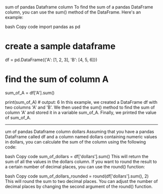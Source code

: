 sum of pandas Dataframe column
To find the sum of a pandas DataFrame column, you can use the sum() method of the DataFrame. Here's an example:

bash
Copy code
import pandas as pd

# create a sample dataframe
df = pd.DataFrame({'A': [1, 2, 3], 'B': [4, 5, 6]})

# find the sum of column A
sum_of_A = df['A'].sum()

print(sum_of_A)  # output: 6
In this example, we created a DataFrame df with two columns 'A' and 'B'. We then used the sum() method to find the sum of column 'A' and stored it in a variable sum_of_A. Finally, we printed the value of sum_of_A.

---

um of pandas Dataframe column dollars
Assuming that you have a pandas DataFrame called df and a column named dollars containing numeric values in dollars, you can calculate the sum of the column using the following code:

bash
Copy code
sum_of_dollars = df['dollars'].sum()
This will return the sum of all the values in the dollars column. If you want to round the result to a certain number of decimal places, you can use the round() function:

bash
Copy code
sum_of_dollars_rounded = round(df['dollars'].sum(), 2)
This will round the sum to two decimal places. You can adjust the number of decimal places by changing the second argument of the round() function.